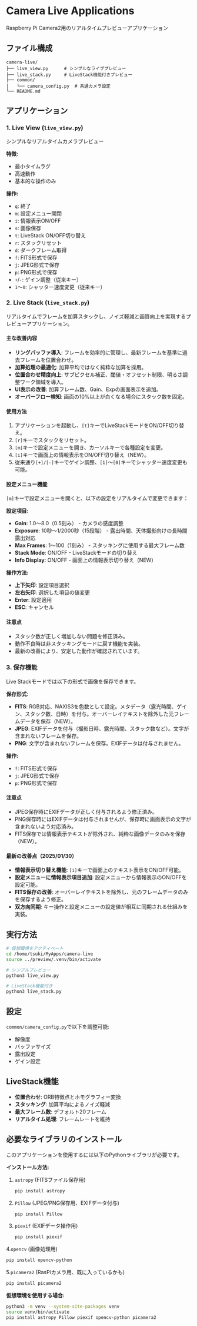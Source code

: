 # Camera Live Applications

Raspberry Pi Camera2用のリアルタイムプレビューアプリケーション

## ファイル構成

```
camera-live/
├── live_view.py      # シンプルなライブプレビュー
├── live_stack.py     # LiveStack機能付きプレビュー
├── common/
│   └── camera_config.py  # 共通カメラ設定
└── README.md
```

## アプリケーション

### 1. Live View (`live_view.py`)
シンプルなリアルタイムカメラプレビュー

**特徴:**
- 最小タイムラグ
- 高速動作
- 基本的な操作のみ

**操作:**
- `q`: 終了
- `m`: 設定メニュー開閉
- `i`: 情報表示ON/OFF
- `s`: 画像保存  
- `t`: LiveStack ON/OFF切り替え
- `r`: スタックリセット
- `d`: ダークフレーム取得
- `f`: FITS形式で保存
- `j`: JPEG形式で保存
- `p`: PNG形式で保存
- `+`/`-`: ゲイン調整（従来キー）
- `1`〜`0`: シャッター速度変更（従来キー）

### 2. Live Stack (`live_stack.py`)
リアルタイムでフレームを加算スタックし、ノイズ軽減と画質向上を実現するプレビューアプリケーション。

#### 主な改善内容
- **リングバッファ導入**: フレームを効率的に管理し、最新フレームを基準に過去フレームを位置合わせ。
- **加算処理の最適化**: 加算平均ではなく純粋な加算を採用。
- **位置合わせ精度向上**: サブピクセル補正、閾値・オフセット制限、明るさ調整ワーク領域を導入。
- **UI表示の改善**: 加算フレーム数、Gain、Expの画面表示を追加。
- **オーバーフロー検知**: 画面の10%以上が白くなる場合にスタック数を固定。

#### 使用方法
1. アプリケーションを起動し、`[t]`キーでLiveStackモードをON/OFF切り替え。
2. `[r]`キーでスタックをリセット。
3. `[m]`キーで設定メニューを開き、カーソルキーで各種設定を変更。
4. `[i]`キーで画面上の情報表示をON/OFF切り替え（NEW）。
5. 従来通り`[+]/[-]`キーでゲイン調整、`[1]`〜`[0]`キーでシャッター速度変更も可能。

#### 設定メニュー機能
`[m]`キーで設定メニューを開くと、以下の設定をリアルタイムで変更できます：

**設定項目:**
- **Gain**: 1.0～8.0（0.5刻み） - カメラの感度調整
- **Exposure**: 10秒～1/2000秒（15段階） - 露出時間、天体撮影向けの長時間露出対応
- **Max Frames**: 1～100（1刻み） - スタッキングに使用する最大フレーム数
- **Stack Mode**: ON/OFF - LiveStackモードの切り替え
- **Info Display**: ON/OFF - 画面上の情報表示切り替え（NEW）

**操作方法:**
- **上下矢印**: 設定項目選択
- **左右矢印**: 選択した項目の値変更
- **Enter**: 設定適用
- **ESC**: キャンセル

#### 注意点
- スタック数が正しく増加しない問題を修正済み。
- 動作不良時は非スタッキングモードに戻す機能を実装。
- 最新の改善により、安定した動作が確認されています。

### 3. 保存機能
Live Stackモードでは以下の形式で画像を保存できます。

**保存形式:**
- **FITS**: RGB対応、NAXIS3を色数として設定。メタデータ（露光時間、ゲイン、スタック数、日時）を付与。オーバーレイテキストを除外した元フレームデータを保存（NEW）。
- **JPEG**: EXIFデータを付与（撮影日時、露光時間、スタック数など）。文字が含まれないフレームを保存。
- **PNG**: 文字が含まれないフレームを保存。EXIFデータは付与されません。

**操作:**
- `f`: FITS形式で保存
- `j`: JPEG形式で保存
- `p`: PNG形式で保存

#### 注意点
- JPEG保存時にEXIFデータが正しく付与されるよう修正済み。
- PNG保存時にはEXIFデータは付与されませんが、保存時に画面表示の文字が含まれないよう対応済み。
- FITS保存では情報表示テキストが除外され、純粋な画像データのみを保存（NEW）。

#### 最新の改善点（2025/01/30）
- **情報表示切り替え機能**: `[i]`キーで画面上のテキスト表示をON/OFF可能。
- **設定メニューに情報表示項目追加**: 設定メニューから情報表示のON/OFFを設定可能。
- **FITS保存の改善**: オーバーレイテキストを除外し、元のフレームデータのみを保存するよう修正。
- **双方向同期**: キー操作と設定メニューの設定値が相互に同期される仕組みを実装。

## 実行方法

```bash
# 仮想環境をアクティベート
cd /home/tsuki/MyApps/camera-live
source ../preview/.venv/bin/activate

# シンプルプレビュー
python3 live_view.py

# LiveStack機能付き
python3 live_stack.py
```

## 設定

`common/camera_config.py`で以下を調整可能:
- 解像度
- バッファサイズ
- 露出設定
- ゲイン設定

## LiveStack機能

- **位置合わせ**: ORB特徴点とホモグラフィー変換
- **スタッキング**: 加算平均によるノイズ軽減
- **最大フレーム数**: デフォルト20フレーム
- **リアルタイム処理**: フレームレートを維持

## 必要なライブラリのインストール

このアプリケーションを使用するには以下のPythonライブラリが必要です。

**インストール方法:**

1. `astropy` (FITSファイル保存用)
   ```bash
   pip install astropy
   ```

2. `Pillow` (JPEG/PNG保存用、EXIFデータ付与)
   ```bash
   pip install Pillow
   ```

3. `piexif` (EXIFデータ操作用)
   ```bash
   pip install piexif
   ```

4.`opencv`  (画像処理用)
   ```bash
   pip install opencv-python
   ```

5.`picamera2`  (RasPiカメラ用、既に入っているかも)
   ```bash
   pip install picamera2
   ```

**仮想環境を使用する場合:**
```bash
python3 -m venv --system-site-packages venv
source venv/bin/activate
pip install astropy Pillow piexif opencv-python picamera2
```
